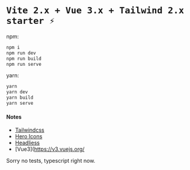 # `Vite 2.x + Vue 3.x + Tailwind 2.x starter ⚡`

npm:
```sh
npm i
npm run dev
npm run build
npm run serve
```

yarn:
```sh
yarn
yarn dev
yarn build
yarn serve
```

#### Notes
- [Tailwindcss](https://tailwindcss.com/)
- [Hero Icons](https://unpkg.com/browse/@heroicons/vue@1.0.2/solid/)
- [Headliess](https://headlessui.dev/vue/)
- [Vue3](https://v3.vuejs.org/

Sorry no tests, typescript right now.